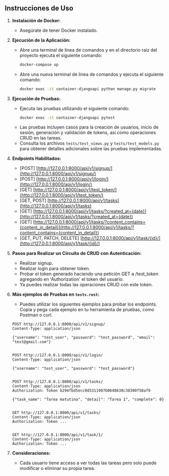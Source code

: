 ## Instrucciones de Uso

1. **Instalación de Docker:**
   - Asegúrate de tener Docker instalado.

2. **Ejecución de la Aplicación:**
   - Abre una terminal de linea de comandos y en el directorio raíz del proyecto ejecuta el siguiente comando:
     ```bash
     docker-compose up
     ```
   - Abre una nueva terminal de linea de comandos y ejecuta el siguiente comando:
     ```bash
     docker exec -it container-djangoapi python manage.py migrate
     ```

3. **Ejecución de Pruebas:**
   - Ejecuta las pruebas utilizando el siguiente comando:
     ```bash
     docker exec -it container-djangoapi pytest
     ```
   - Las pruebas incluyen casos para la creación de usuarios, inicio de sesión, generación y validación de tokens, así como operaciones CRUD en las tareas.
   - Consulta los archivos `tests/test_views.py` y `tests/test_models.py` para obtener detalles adicionales sobre las pruebas implementadas.

4. **Endpoints Habilitados:**

   - [POST] [http://127.0.0.1:8000/api/v1/signup/](http://127.0.0.1:8000/api/v1/signup/)
   - [POST] [http://127.0.0.1:8000/api/v1/login/](http://127.0.0.1:8000/api/v1/login/)
   - [GET] [http://127.0.0.1:8000/api/v1/test_token/](http://127.0.0.1:8000/api/v1/test_token/)
   - [GET, POST] [http://127.0.0.1:8000/api/v1/tasks](http://127.0.0.1:8000/api/v1/tasks)
   - [GET] [http://127.0.0.1:8000/api/v1/tasks/?created_at={date}](http://127.0.0.1:8000/api/v1/tasks/?created_at={date})
   - [GET] [http://127.0.0.1:8000/api/v1/tasks/?content_contains={content_in_detail}](http://127.0.0.1:8000/api/v1/tasks/?content_contains={content_in_detail})
   - [GET, PUT, PATCH, DELETE] [http://127.0.0.1:8000/api/v1/task/{id}/](http://127.0.0.1:8000/api/v1/task/{id}/)

5. **Pasos para Realizar un Circuito de CRUD con Autenticación:**
   -   Realizar signup.
   -   Realizar login para obtener token.
   -   Probar el token generado haciendo una petición GET a /test_token agregando en 'Authorization' el token del usuario.
   -   Ya puedes realizar todas las operaciones CRUD con este token.

6. **Más ejemplos de Pruebas en `tests.rest`:**

   - Puedes utilizar los siguientes ejemplos para probar los endpoints. Copia y pega cada ejemplo en tu herramienta de pruebas, como Postman o curl.

   ```http
   POST http://127.0.0.1:8000/api/v1/signup/
   Content-Type: application/json

   {"username": "test_user", "password": "test_password", "email": "test@gmail.com"}


   POST http://127.0.0.1:8000/api/v1/login/
   Content-Type: application/json

   {"username": "test_user", "password": "test_password"}


   POST http://127.0.0.1:8000/api/v1/tasks/
   Content-Type: application/json
   Authorization: Token b294fbd5ecc0d5311907b0648638c38300f58af9

   {"task_name": "Tarea matutina", "detail": "Tarea 1", "complete": 0}


   GET http://127.0.0.1:8000/api/v1/tasks/
   Content-Type: application/json
   Authorization: Token ...


   GET http://127.0.0.1:8000/api/v1/task/1/
   Content-Type: application/json
   Authorization: Token ...

5. **Consideraciones:**
   - Cada usuario tiene acceso a ver todas las tareas pero solo puede modificar o eliminar su propia tarea.